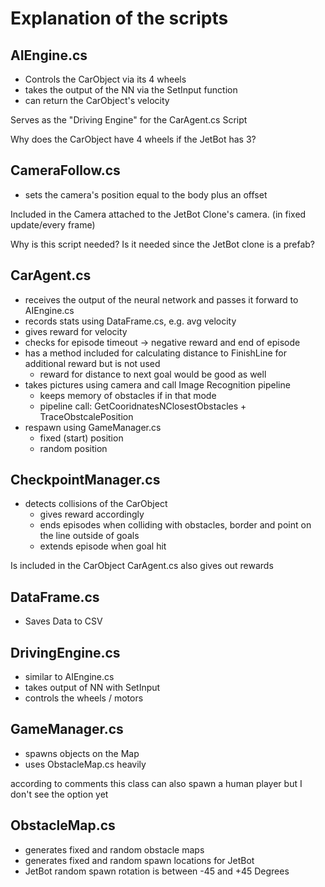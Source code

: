 # Explanation of the scripts

## AIEngine.cs

* Controls the CarObject via its 4 wheels
* takes the output of the NN via the SetInput function
* can return the CarObject's velocity

Serves as the "Driving Engine" for the CarAgent.cs Script

Why does the CarObject have 4 wheels if the JetBot has 3?

## CameraFollow.cs

* sets the camera's position equal to the body plus an offset

Included in the Camera attached to the JetBot Clone's camera. (in fixed update/every frame)

Why is this script needed?
Is it needed since the JetBot clone is a prefab?

## CarAgent.cs

* receives the output of the neural network and passes it forward to AIEngine.cs
* records stats using DataFrame.cs, e.g. avg velocity
* gives reward for velocity
* checks for episode timeout -> negative reward and end of episode
* has a method included for calculating distance to FinishLine for additional reward but is not used
    * reward for distance to next goal would be good as well
* takes pictures using camera and call Image Recognition pipeline
    * keeps memory of obstacles if in that mode
    * pipeline call: GetCooridnatesNClosestObstacles + TraceObstcalePosition
* respawn using GameManager.cs
    * fixed (start) position
    * random position


## CheckpointManager.cs

* detects collisions of the CarObject
    * gives reward accordingly
    * ends episodes when colliding with obstacles, border and point on the line outside of goals
    * extends episode when goal hit

Is included in the CarObject
CarAgent.cs also gives out rewards

## DataFrame.cs

* Saves Data to CSV

## DrivingEngine.cs

* similar to AIEngine.cs
* takes output of NN with SetInput
* controls the wheels / motors

## GameManager.cs

* spawns objects on the Map
* uses ObstacleMap.cs heavily

according to comments this class can also spawn a human player but I don't see the option yet

## ObstacleMap.cs

* generates fixed and random obstacle maps
* generates fixed and random spawn locations for JetBot
* JetBot random spawn rotation is between -45 and +45 Degrees







